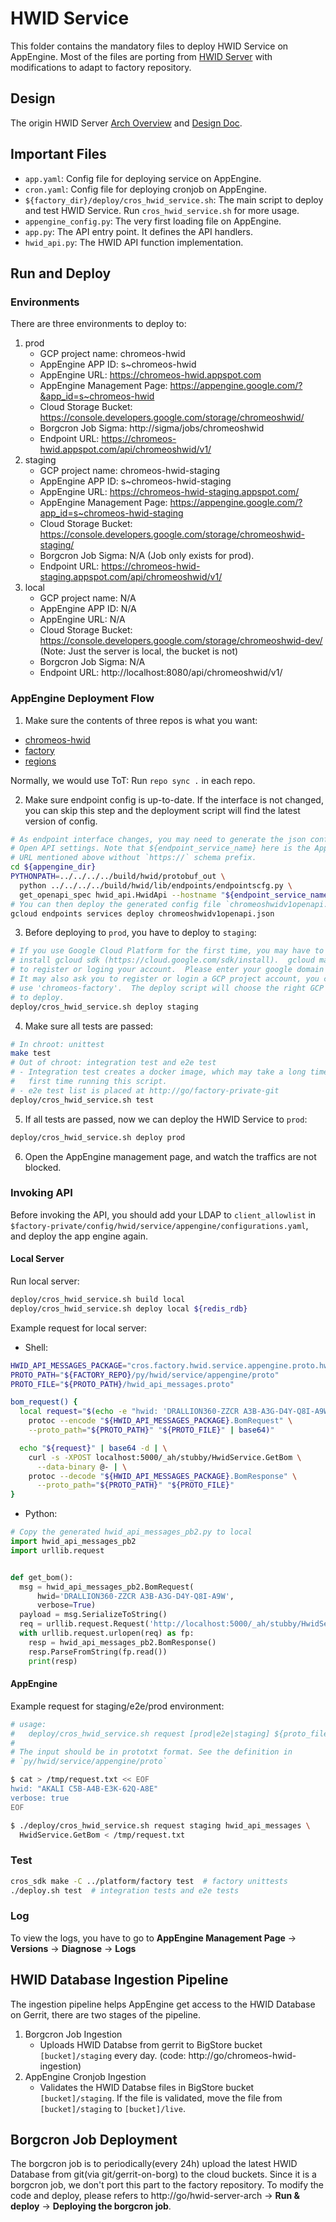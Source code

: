 # HWID Service
This folder contains the mandatory files to deploy HWID Service on AppEngine.
Most of the files are porting from [HWID Server](http://go/g3hwidapi) with
modifications to adapt to factory repository.

## Design
The origin HWID Server [Arch Overview](http://go/hwid-server-arch) and
[Design Doc](http://go/hwid-server).

## Important Files
- `app.yaml`: Config file for deploying service on AppEngine.
- `cron.yaml`: Config file for deploying cronjob on AppEngine.
- `${factory_dir}/deploy/cros_hwid_service.sh`: The main script to deploy and
  test HWID Service. Run `cros_hwid_service.sh` for more usage.
- `appengine_config.py`: The very first loading file on AppEngine.
- `app.py`: The API entry point. It defines the API handlers.
- `hwid_api.py`: The HWID API function implementation.

## Run and Deploy

### Environments
There are three environments to deploy to:
1. prod
   - GCP project name: chromeos-hwid
   - AppEngine APP ID: s~chromeos-hwid
   - AppEngine URL: https://chromeos-hwid.appspot.com
   - AppEngine Management Page:
     https://appengine.google.com/?&app_id=s~chromeos-hwid
   - Cloud Storage Bucket:
     https://console.developers.google.com/storage/chromeoshwid/
   - Borgcron Job Sigma: http://sigma/jobs/chromeoshwid
   - Endpoint URL: https://chromeos-hwid.appspot.com/api/chromeoshwid/v1/
2. staging
   - GCP project name: chromeos-hwid-staging
   - AppEngine APP ID: s~chromeos-hwid-staging
   - AppEngine URL: https://chromeos-hwid-staging.appspot.com/
   - AppEngine Management Page:
     https://appengine.google.com/?app_id=s~chromeos-hwid-staging
   - Cloud Storage Bucket:
     https://console.developers.google.com/storage/chromeoshwid-staging/
   - Borgcron Job Sigma: N/A (Job only exists for prod).
   - Endpoint URL:
     https://chromeos-hwid-staging.appspot.com/api/chromeoshwid/v1/
3. local
   - GCP project name: N/A
   - AppEngine APP ID: N/A
   - AppEngine URL: N/A
   - Cloud Storage Bucket:
     https://console.developers.google.com/storage/chromeoshwid-dev/
     (Note: Just the server is local, the bucket is not)
   - Borgcron Job Sigma: N/A
   - Endpoint URL: http://localhost:8080/api/chromeoshwid/v1/

### AppEngine Deployment Flow

1. Make sure the contents of three repos is what you want:
  - [chromeos-hwid](http://go/chromeos-hwid-git/)
  - [factory](http://go/factory-git/)
  - [regions](http://go/regions-git/)

  Normally, we would use ToT: Run `repo sync .` in each repo.

2. Make sure endpoint config is up-to-date. If the interface is not changed,
   you can skip this step and the deployment script will find the latest
   version of config.
```bash
# As endpoint interface changes, you may need to generate the json config of
# Open API settings. Note that ${endpoint_service_name} here is the AppEngine
# URL mentioned above without `https://` schema prefix.
cd ${appengine_dir}
PYTHONPATH=../../../../build/hwid/protobuf_out \
  python ../../../../build/hwid/lib/endpoints/endpointscfg.py \
  get_openapi_spec hwid_api.HwidApi --hostname "${endpoint_service_name}"
# You can then deploy the generated config file `chromeoshwidv1openapi.json`.
gcloud endpoints services deploy chromeoshwidv1openapi.json
```

3. Before deploying to `prod`, you have to deploy to `staging`:
```bash
# If you use Google Cloud Platform for the first time, you may have to
# install gcloud sdk (https://cloud.google.com/sdk/install).  gcloud may ask you
# to register or loging your account.  Please enter your google domain acount.
# It may also ask you to register or login a GCP project account, you can
# use 'chromeos-factory'.  The deploy script will choose the right GCP project
# to deploy.
deploy/cros_hwid_service.sh deploy staging
```

4. Make sure all tests are passed:
```bash
# In chroot: unittest
make test
# Out of chroot: integration test and e2e test
# - Integration test creates a docker image, which may take a long time for the
#   first time running this script.
# - e2e test list is placed at http://go/factory-private-git
deploy/cros_hwid_service.sh test
```

5. If all tests are passed, now we can deploy the HWID Service to `prod`:
```bash
deploy/cros_hwid_service.sh deploy prod
```

6. Open the AppEngine management page, and watch the traffics are not blocked.

### Invoking API
Before invoking the API, you should add your LDAP to `client_allowlist` in
`$factory-private/config/hwid/service/appengine/configurations.yaml`, and deploy
the app engine again.

#### Local Server
Run local server:
```bash
deploy/cros_hwid_service.sh build local
deploy/cros_hwid_service.sh deploy local ${redis_rdb}
```

Example request for local server:

* Shell:
```bash
HWID_API_MESSAGES_PACKAGE="cros.factory.hwid.service.appengine.proto.hwid_api_messages_pb2"
PROTO_PATH="${FACTORY_REPO}/py/hwid/service/appengine/proto"
PROTO_FILE="${PROTO_PATH}/hwid_api_messages.proto"

bom_request() {
  local request="$(echo -e "hwid: 'DRALLION360-ZZCR A3B-A3G-D4Y-Q8I-A9W'\nverbose: true" | \
    protoc --encode "${HWID_API_MESSAGES_PACKAGE}.BomRequest" \
    --proto_path="${PROTO_PATH}" "${PROTO_FILE}" | base64)"

  echo "${request}" | base64 -d | \
    curl -s -XPOST localhost:5000/_ah/stubby/HwidService.GetBom \
      --data-binary @- | \
    protoc --decode "${HWID_API_MESSAGES_PACKAGE}.BomResponse" \
      --proto_path="${PROTO_PATH}" "${PROTO_FILE}"
}
```

* Python:
```python
# Copy the generated hwid_api_messages_pb2.py to local
import hwid_api_messages_pb2
import urllib.request


def get_bom():
  msg = hwid_api_messages_pb2.BomRequest(
      hwid='DRALLION360-ZZCR A3B-A3G-D4Y-Q8I-A9W',
      verbose=True)
  payload = msg.SerializeToString()
  req = urllib.request.Request('http://localhost:5000/_ah/stubby/HwidService.GetBom', data=payload)
  with urllib.request.urlopen(req) as fp:
    resp = hwid_api_messages_pb2.BomResponse()
    resp.ParseFromString(fp.read())
    print(resp)
```


#### AppEngine
Example request for staging/e2e/prod environment:
```bash
# usage:
#   deploy/cros_hwid_service.sh request [prod|e2e|staging] ${proto_file} ${api}
#
# The input should be in prototxt format. See the definition in
# `py/hwid/service/appengine/proto`

$ cat > /tmp/request.txt << EOF
hwid: "AKALI C5B-A4B-E3K-62Q-A8E"
verbose: true
EOF

$ ./deploy/cros_hwid_service.sh request staging hwid_api_messages \
  HwidService.GetBom < /tmp/request.txt
```


### Test
```bash
cros_sdk make -C ../platform/factory test  # factory unittests
./deploy.sh test  # integration tests and e2e tests
```

### Log
To view the logs, you have to go to **AppEngine Management Page** ->
**Versions** -> **Diagnose** -> **Logs**

## HWID Database Ingestion Pipeline
The ingestion pipeline helps AppEngine get access to the HWID Database on
Gerrit, there are two stages of the pipeline.
1. Borgcron Job Ingestion
   - Uploads HWID Databse from gerrit to BigStore bucket `[bucket]/staging`
     every day. (code: http://go/chromeos-hwid-ingestion)
2. AppEngine Cronjob Ingestion
   - Validates the HWID Databse files in BigStore bucket `[bucket]/staging`. If
     the file is validated, move the file from `[bucket]/staging` to
     `[bucket]/live`.

## Borgcron Job Deployment
The borgcron job is to periodically(every 24h) upload the latest HWID Database
from git(via git/gerrit-on-borg) to the cloud buckets. Since it is a borgcron
job, we don't port this part to the factory repository. To modify the code and
deploy, please refers to http://go/hwid-server-arch -> **Run & deploy** ->
**Deploying the borgcron job**.
